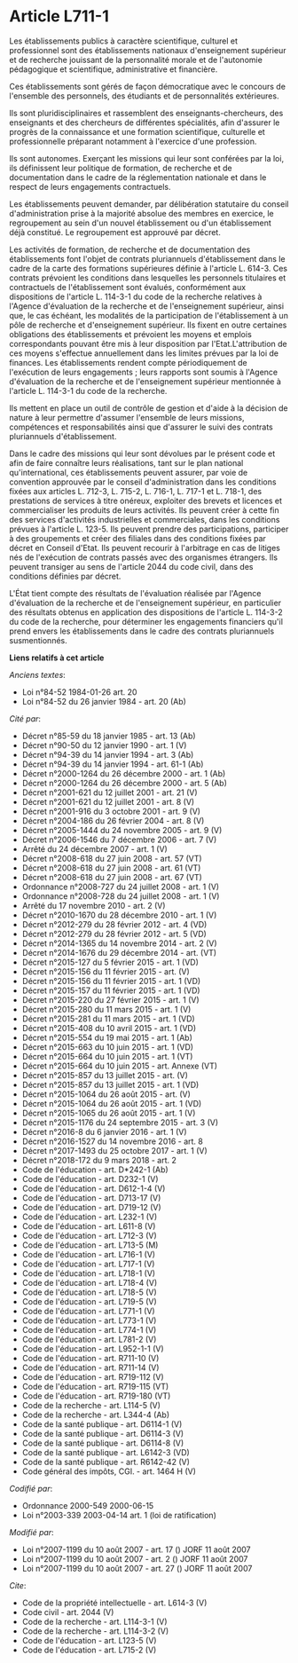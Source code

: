 # Article L711-1

Les établissements publics à caractère scientifique, culturel et professionnel sont des établissements nationaux
d'enseignement supérieur et de recherche jouissant de la personnalité morale et de l'autonomie pédagogique et scientifique,
administrative et financière. 

Ces établissements sont gérés de façon démocratique avec le concours de l'ensemble des personnels, des étudiants et de
personnalités extérieures. 

Ils sont pluridisciplinaires et rassemblent des enseignants-chercheurs, des enseignants et des chercheurs de différentes
spécialités, afin d'assurer le progrès de la connaissance et une formation scientifique, culturelle et professionnelle
préparant notamment à l'exercice d'une profession. 

Ils sont autonomes. Exerçant les missions qui leur sont conférées par la loi, ils définissent leur politique de formation, de
recherche et de documentation dans le cadre de la réglementation nationale et dans le respect de leurs engagements
contractuels. 

Les établissements peuvent demander, par délibération statutaire du conseil d'administration prise à la majorité absolue des
membres en exercice, le regroupement au sein d'un nouvel établissement ou d'un établissement déjà constitué. Le regroupement
est approuvé par décret. 

Les activités de formation, de recherche et de documentation des établissements font l'objet de contrats pluriannuels
d'établissement dans le cadre de la carte des formations supérieures définie à l'article L. 614-3. Ces contrats prévoient les
conditions dans lesquelles les personnels titulaires et contractuels de l'établissement sont évalués, conformément aux
dispositions de l'article L. 114-3-1 du code de la recherche relatives à l'Agence d'évaluation de la recherche et de
l'enseignement supérieur, ainsi que, le cas échéant, les modalités de la participation de l'établissement à un pôle de
recherche et d'enseignement supérieur. Ils fixent en outre certaines obligations des établissements et prévoient les moyens
et emplois correspondants pouvant être mis à leur disposition par l'Etat.L'attribution de ces moyens s'effectue annuellement
dans les limites prévues par la loi de finances. Les établissements rendent compte périodiquement de l'exécution de leurs
engagements ; leurs rapports sont soumis à l'Agence d'évaluation de la recherche et de l'enseignement supérieur mentionnée à
l'article L. 114-3-1 du code de la recherche. 

Ils mettent en place un outil de contrôle de gestion et d'aide à la décision de nature à leur permettre d'assumer l'ensemble
de leurs missions, compétences et responsabilités ainsi que d'assurer le suivi des contrats pluriannuels d'établissement. 

Dans le cadre des missions qui leur sont dévolues par le présent code et afin de faire connaître leurs réalisations, tant sur
le plan national qu'international, ces établissements peuvent assurer, par voie de convention approuvée par le conseil
d'administration dans les conditions fixées aux articles L. 712-3, L. 715-2, L. 716-1, L. 717-1 et L. 718-1, des prestations
de services à titre onéreux, exploiter des brevets et licences et commercialiser les produits de leurs activités. Ils peuvent
créer à cette fin des services d'activités industrielles et commerciales, dans les conditions prévues à l'article L. 123-5.
Ils peuvent prendre des participations, participer à des groupements et créer des filiales dans des conditions fixées par
décret en Conseil d'Etat. Ils peuvent recourir à l'arbitrage en cas de litiges nés de l'exécution de contrats passés avec des
organismes étrangers. Ils peuvent transiger au sens de l'article 2044 du code civil, dans des conditions définies par décret.

L'État tient compte des résultats de l'évaluation réalisée par l'Agence d'évaluation de la recherche et de l'enseignement
supérieur, en particulier des résultats obtenus en application des dispositions de l'article L. 114-3-2 du code de la
recherche, pour déterminer les engagements financiers qu'il prend envers les établissements dans le cadre des contrats
pluriannuels susmentionnés.

**Liens relatifs à cet article**

_Anciens textes_:

  - Loi n°84-52 1984-01-26 art. 20
  - Loi n°84-52 du 26 janvier 1984 - art. 20 (Ab)

_Cité par_:

  - Décret n°85-59 du 18 janvier 1985 - art. 13 (Ab)
  - Décret n°90-50 du 12 janvier 1990 - art. 1 (V)
  - Décret n°94-39 du 14 janvier 1994 - art. 3 (Ab)
  - Décret n°94-39 du 14 janvier 1994 - art. 61-1 (Ab)
  - Décret n°2000-1264 du 26 décembre 2000 - art. 1 (Ab)
  - Décret n°2000-1264 du 26 décembre 2000 - art. 5 (Ab)
  - Décret n°2001-621 du 12 juillet 2001 - art. 21 (V)
  - Décret n°2001-621 du 12 juillet 2001 - art. 8 (V)
  - Décret n°2001-916 du 3 octobre 2001 - art. 9 (V)
  - Décret n°2004-186 du 26 février 2004 - art. 8 (V)
  - Décret n°2005-1444 du 24 novembre 2005 - art. 9 (V)
  - Décret n°2006-1546 du 7 décembre 2006 - art. 7 (V)
  - Arrêté du 24 décembre 2007 - art. 1 (V)
  - Décret n°2008-618 du 27 juin 2008 - art. 57 (VT)
  - Décret n°2008-618 du 27 juin 2008 - art. 61 (VT)
  - Décret n°2008-618 du 27 juin 2008 - art. 67 (VT)
  - Ordonnance n°2008-727 du 24 juillet 2008 - art. 1 (V)
  - Ordonnance n°2008-728 du 24 juillet 2008 - art. 1 (V)
  - Arrêté du 17 novembre 2010 - art. 2 (V)
  - Décret n°2010-1670 du 28 décembre 2010 - art. 1 (V)
  - Décret n°2012-279 du 28 février 2012 - art. 4 (VD)
  - Décret n°2012-279 du 28 février 2012 - art. 5 (VD)
  - Décret n°2014-1365 du 14 novembre 2014 - art. 2 (V)
  - Décret n°2014-1676 du 29 décembre 2014 - art. (VT)
  - Décret n°2015-127 du 5 février 2015 - art. 1 (VD)
  - Décret n°2015-156 du 11 février 2015 - art. (V)
  - Décret n°2015-156 du 11 février 2015 - art. 1 (VD)
  - Décret n°2015-157 du 11 février 2015 - art. 1 (VD)
  - Décret n°2015-220 du 27 février 2015 - art. 1 (V)
  - Décret n°2015-280 du 11 mars 2015 - art. 1 (V)
  - Décret n°2015-281 du 11 mars 2015 - art. 1 (VD)
  - Décret n°2015-408 du 10 avril 2015 - art. 1 (VD)
  - Décret n°2015-554 du 19 mai 2015 - art. 1 (Ab)
  - Décret n°2015-663 du 10 juin 2015 - art. 1 (VD)
  - Décret n°2015-664 du 10 juin 2015 - art. 1 (VT)
  - Décret n°2015-664 du 10 juin 2015 - art. Annexe (VT)
  - Décret n°2015-857 du 13 juillet 2015 - art. (V)
  - Décret n°2015-857 du 13 juillet 2015 - art. 1 (VD)
  - Décret n°2015-1064 du 26 août 2015 - art. (V)
  - Décret n°2015-1064 du 26 août 2015 - art. 1 (VD)
  - Décret n°2015-1065 du 26 août 2015 - art. 1 (V)
  - Décret n°2015-1176 du 24 septembre 2015 - art. 3 (V)
  - Décret n°2016-8 du 6 janvier 2016 - art. 1 (V)
  - Décret n°2016-1527 du 14 novembre 2016 - art. 8
  - Décret n°2017-1493 du 25 octobre 2017 - art. 1 (V)
  - Décret n°2018-172 du 9 mars 2018 - art. 2
  - Code de l'éducation - art. D*242-1 (Ab)
  - Code de l'éducation - art. D232-1 (V)
  - Code de l'éducation - art. D612-1-4 (V)
  - Code de l'éducation - art. D713-17 (V)
  - Code de l'éducation - art. D719-12 (V)
  - Code de l'éducation - art. L232-1 (V)
  - Code de l'éducation - art. L611-8 (V)
  - Code de l'éducation - art. L712-3 (V)
  - Code de l'éducation - art. L713-5 (M)
  - Code de l'éducation - art. L716-1 (V)
  - Code de l'éducation - art. L717-1 (V)
  - Code de l'éducation - art. L718-1 (V)
  - Code de l'éducation - art. L718-4 (V)
  - Code de l'éducation - art. L718-5 (V)
  - Code de l'éducation - art. L719-5 (V)
  - Code de l'éducation - art. L771-1 (V)
  - Code de l'éducation - art. L773-1 (V)
  - Code de l'éducation - art. L774-1 (V)
  - Code de l'éducation - art. L781-2 (V)
  - Code de l'éducation - art. L952-1-1 (V)
  - Code de l'éducation - art. R711-10 (V)
  - Code de l'éducation - art. R711-14 (V)
  - Code de l'éducation - art. R719-112 (V)
  - Code de l'éducation - art. R719-115 (VT)
  - Code de l'éducation - art. R719-180 (VT)
  - Code de la recherche - art. L114-5 (V)
  - Code de la recherche - art. L344-4 (Ab)
  - Code de la santé publique - art. D6114-1 (V)
  - Code de la santé publique - art. D6114-3 (V)
  - Code de la santé publique - art. D6114-8 (V)
  - Code de la santé publique - art. L6142-3 (VD)
  - Code de la santé publique - art. R6142-42 (V)
  - Code général des impôts, CGI. - art. 1464 H (V)

_Codifié par_:

  - Ordonnance 2000-549 2000-06-15
  - Loi n°2003-339 2003-04-14 art. 1 (loi de ratification)

_Modifié par_:

  - Loi n°2007-1199 du 10 août 2007 - art. 17 () JORF 11 août 2007
  - Loi n°2007-1199 du 10 août 2007 - art. 2 () JORF 11 août 2007
  - Loi n°2007-1199 du 10 août 2007 - art. 27 () JORF 11 août 2007

_Cite_:

  - Code de la propriété intellectuelle - art. L614-3 (V)
  - Code civil - art. 2044 (V)
  - Code de la recherche - art. L114-3-1 (V)
  - Code de la recherche - art. L114-3-2 (V)
  - Code de l'éducation - art. L123-5 (V)
  - Code de l'éducation - art. L715-2 (V)
